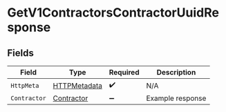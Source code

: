 # GetV1ContractorsContractorUuidResponse


## Fields

| Field                                                   | Type                                                    | Required                                                | Description                                             |
| ------------------------------------------------------- | ------------------------------------------------------- | ------------------------------------------------------- | ------------------------------------------------------- |
| `HttpMeta`                                              | [HTTPMetadata](../../Models/Components/HTTPMetadata.md) | :heavy_check_mark:                                      | N/A                                                     |
| `Contractor`                                            | [Contractor](../../Models/Components/Contractor.md)     | :heavy_minus_sign:                                      | Example response                                        |